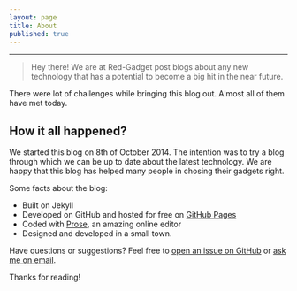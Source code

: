 ```yaml
---
layout: page
title: About
published: true
---
```


-------------
  >Hey there! We are at Red-Gadget post blogs about any new technology that has a potential to become a big hit in the near future.


There were lot of challenges while bringing this blog out. Almost all of them have met today.

## How it all happened?

We started this blog on 8th of October 2014. The intention was to try a blog through which we can be up to date about the latest technology. We are happy that this blog has helped many people in chosing their gadgets right.

Some facts about the blog:

* Built on Jekyll
* Developed on GitHub and hosted for free on [GitHub Pages](https://pages.github.com)
* Coded with [Prose](http://prose.io), an amazing online editor
* Designed and developed in a small town.

Have questions or suggestions? Feel free to [open an issue on GitHub](https://github.com/poole/issues/new) or [ask me on email](mailto:kopnicinc@gmail.com).

Thanks for reading!